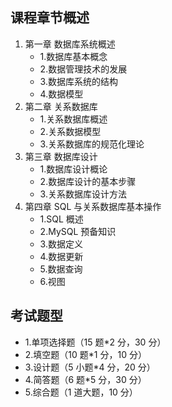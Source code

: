 ## 课程章节概述

1. 第一章 数据库系统概述
   - 1.数据库基本概念
   - 2.数据管理技术的发展
   - 3.数据库系统的结构
   - 4.数据模型
2. 第二章 关系数据库
   - 1.关系数据库概述
   - 2.关系数据模型
   - 3.关系数据库的规范化理论
3. 第三章 数据库设计
   - 1.数据库设计概论
   - 2.数据库设计的基本步骤
   - 3.关系数据库设计方法
4. 第四章 SQL 与关系数据库基本操作
   - 1.SQL 概述
   - 2.MySQL 预备知识
   - 3.数据定义
   - 4.数据更新
   - 5.数据查询
   - 6.视图

## 考试题型

- 1.单项选择题（15 题\*2 分，30 分）
- 2.填空题（10 题\*1 分，10 分）
- 3.设计题（5 小题\*4 分，20 分）
- 4.简答题（6 题\*5 分，30 分）
- 5.综合题（1 道大题，10 分）
